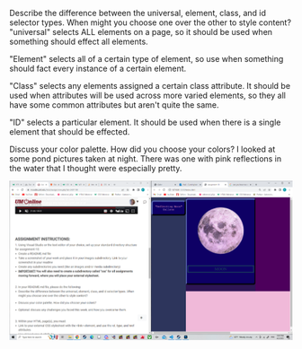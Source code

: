 Describe the difference between the universal, element, class, and id selector types. When might you choose one over the other to style content?
"universal" selects ALL elements on a page, so it should be used when something should effect all elements. 

"Element" selects all of a certain type of element, so use when something should fact every instance of a certain element. 

"Class" selects any elements assigned a certain class attribute. It should be used when attributes will be used across more varied elements, so they all have some common attributes but aren't quite the same. 

"ID" selects a particular element. It should be used when there is a single element that should be effected.


Discuss your color palette. How did you choose your colors?
I looked at some pond pictures taken at night. There was one with pink reflections in the water that I thought were especially pretty. 

![screenshot](./images/Screenshot10.png)